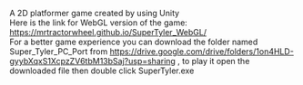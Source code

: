 A 2D platformer game created by using Unity                                                                                                                                                    
Here is the link for WebGL version of the game: https://mrtractorwheel.github.io/SuperTyler_WebGL/       
For a better game experience you can download the folder named Super_Tyler_PC_Port from https://drive.google.com/drive/folders/1on4HLD-gyybXqxS1XcpzZV6tbM13bSaj?usp=sharing , to play it open the downloaded file then double click SuperTyler.exe
